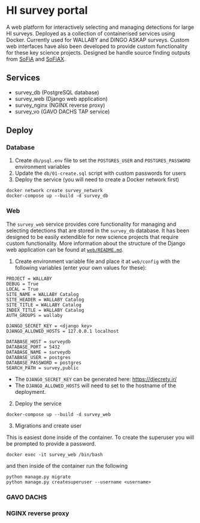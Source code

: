 # HI survey portal

A web platform for interactively selecting and managing detections for large HI surveys. Deployed as a collection of containerised services using Docker. Currently used for WALLABY and DINGO ASKAP surveys. Custom web interfaces have also been developed to provide custom functionality for these key science projects. Designed be handle source finding outputs from [SoFiA](https://gitlab.com/SoFiA-Admin/SoFiA-2) and [SoFiAX](https://github.com/AusSRC/SoFiAX).

## Services

- survey_db (PostgreSQL database)
- survey_web (Django web application)
- survey_nginx (NGINX reverse proxy)
- survey_vo (GAVO DACHS TAP service)

## Deploy

### Database

1. Create `db/psql.env` file to set the `POSTGRES_USER` and `POSTGRES_PASSWORD` environment variables
2. Update the `db/01-create.sql` script with custom passwords for users
3. Deploy the service (you will need to create a Docker network first)

```
docker network create survey_network
docker-compose up --build -d survey_db
```

### Web

The `survey_web` service provides core functionality for managing and selecting detections that are stored in the `survey_db` database. It has been designed to be easily extendible for new science projects that require custom functionality. More information about the structure of the Django web application can be found at [`web/README.md`](./web/README.md).

1. Create environment variable file and place it at `web/config` with the following variables (enter your own values for these):

```
PROJECT = WALLABY
DEBUG = True
LOCAL = True
SITE_NAME = WALLABY Catalog
SITE_HEADER = WALLABY Catalog
SITE_TITLE = WALLABY Catalog
INDEX_TITLE = WALLABY Catalog
AUTH_GROUPS = wallaby

DJANGO_SECRET_KEY = <django key>
DJANGO_ALLOWED_HOSTS = 127.0.0.1 localhost

DATABASE_HOST = surveydb
DATABASE_PORT = 5432
DATABASE_NAME = surveydb
DATABASE_USER = postgres
DATABASE_PASSWORD = postgres
SEARCH_PATH = survey,public
```

* The `DJANGO_SECRET_KEY` can be generated here: https://djecrety.ir/
* The `DJANGO_ALLOWED_HOSTS` will need to set to the hostname of the deployment.

2. Deploy the service

```
docker-compose up --build -d survey_web
```

3. Migrations and create user

This is easiest done inside of the container. To create the superuser you will be prompted to provide a password.

```
docker exec -it survey_web /bin/bash
```

and then inside of the container run the following

```
python manage.py migrate
python manage.py createsuperuser --username <username>
```

### GAVO DACHS

### NGINX reverse proxy


